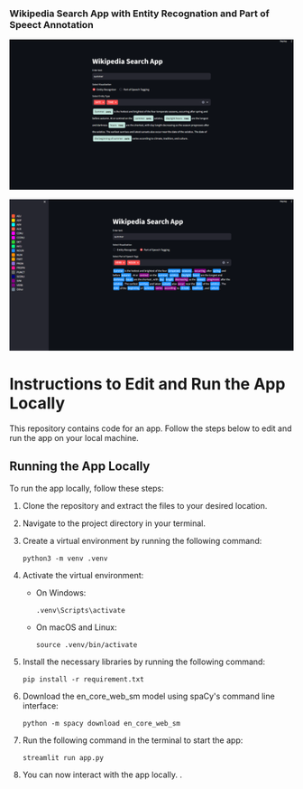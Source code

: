 ### Wikipedia Search App with Entity Recognation and Part of Speect Annotation

![alt text](Capture1.PNG)

![alt text](Capture2.PNG)



# Instructions to Edit and Run the App Locally

This repository contains code for an app. Follow the steps below to edit and run the app on your local machine.

## Running the App Locally

To run the app locally, follow these steps:

1. Clone the repository and extract the files to your desired location.

2. Navigate to the project directory in your terminal.

3. Create a virtual environment by running the following command:

    ```
    python3 -m venv .venv
    ```

4. Activate the virtual environment:

    - On Windows:
    
        ```
        .venv\Scripts\activate
        ```

    - On macOS and Linux:
    
        ```
        source .venv/bin/activate
        ```

5. Install the necessary libraries by running the following command:

    ```
    pip install -r requirement.txt
    ```

6. Download the en_core_web_sm model using spaCy's command line interface:

    ```
    python -m spacy download en_core_web_sm
    ```

7. Run the following command in the terminal to start the app:

    ```
    streamlit run app.py
    ```


8. You can now interact with the app locally.
.

